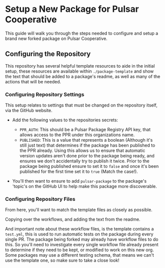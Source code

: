 # Setup a New Package for Pulsar Cooperative

This guide will walk you through the steps needed to configure and setup a brand new forked package on Pulsar Cooperative.

## Configuring the Repository

This repository has several helpful template resources to aide in the initial setup, these resources are available within `./package-template` and show the text that should be added to a package's readme, as well as many of the actions that will be needed.

### Configuring Repository Settings

This setup relates to settings that must be changed on the repository itself, via the GitHub website.

* Add the following values to the repositories secrets:

  - `PPR_AUTH`: This should be a Pulsar Package Registry API key, that allows access to the PPR under this organizations name.
  - `PUBLISHED`: This is a value that represents a boolean (Although it's still just text) that determines if the package has been published to the PPR already. Using this allows us to ensure that automatic version updates aren't done prior to the package being ready, and ensures we don't accidentally try to publish it twice. Prior to the package being published ensure to set it to `false` and once it's been published for the first time set it to `true` (Match the case!).

* You'll then want to ensure to add `pulsar-package` to the package's 'topic's on the GitHub UI to help make this package more discoverable.

### Configuring Repository Files

From here, you'll want to match the template files as closely as possible.

Copying over the workflows, and adding the text from the readme.

And important note about these workflow files, is the template contains a `test.yml`, this is used to run automatic tests on the package during every single PR. The package being forked may already have workflow files to do this. So you'll need to investigate every single workflow file already present to determine if they need to be kept, or modified to work on this new org. Some packages may use a different testing schema, that means we can't use the template one, so make sure to take a close look!
